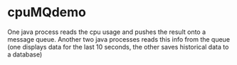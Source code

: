 cpuMQdemo
=========

One java process reads the cpu usage and pushes the result onto a message queue. Another two java processes reads this info from the queue (one displays data for the last 10 seconds, the other saves historical data to a database)
